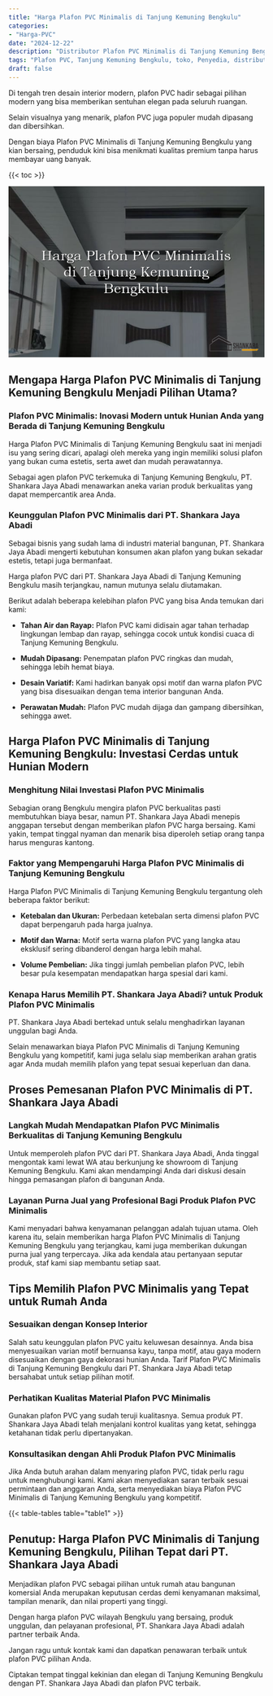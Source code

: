 ```yaml
---
title: "Harga Plafon PVC Minimalis di Tanjung Kemuning Bengkulu"
categories: 
- "Harga-PVC"
date: "2024-12-22"
description: "Distributor Plafon PVC Minimalis di Tanjung Kemuning Bengkulu bagi hunian, office, dan toko. Produk unggulan, beragam motif, variasi warna modern, beserta layanan pemasangan dikerjakan oleh tim berpengalaman serta garansi resmi!|Layanan penjualan Plafon PVC Minimalis di Tanjung Kemuning Bengkulu untuk kebutuhan tempat tinggal, perkantoran, maupun toko, beserta material berkualitas dan penempatan oleh tim profesional serta jaminan resmi.|Alternatif Plafon PVC Minimalis di Tanjung Kemuning Bengkulu yang terpercaya untuk hunian, kantor, dan ritel, bersama material unggulan dan penempatan oleh teknisi profesional serta kepastian resmi.|Distribusi Plafon PVC Minimalis di Tanjung Kemuning Bengkulu bagi rumah, perkantoran, dan ritel, dengan panel unggulan dan pemasangan dikerjakan oleh teknisi profesional, lengkap dengan kepastian resmi.}"
tags: "Plafon PVC, Tanjung Kemuning Bengkulu, toko, Penyedia, distributor"
draft: false
---
```


Di tengah tren desain interior modern, plafon PVC hadir sebagai pilihan modern yang bisa memberikan sentuhan elegan pada seluruh ruangan.

Selain visualnya yang menarik, plafon PVC juga populer mudah dipasang dan dibersihkan.

Dengan biaya Plafon PVC Minimalis di Tanjung Kemuning Bengkulu yang kian bersaing, penduduk kini bisa menikmati kualitas premium tanpa harus membayar uang banyak.

{{< toc >}}

![Harga Plafon PVC Minimalis di Tanjung Kemuning Bengkulu](/images/Harga-PVC/Harga-Plafon-PVC-Minimalis-di-Tanjung-Kemuning-Bengkulu.png)


## Mengapa Harga Plafon PVC Minimalis di Tanjung Kemuning Bengkulu Menjadi Pilihan Utama?

### Plafon PVC Minimalis: Inovasi Modern untuk Hunian Anda yang Berada di Tanjung Kemuning Bengkulu

Harga Plafon PVC Minimalis di Tanjung Kemuning Bengkulu saat ini menjadi isu yang sering dicari, apalagi oleh mereka yang ingin memiliki solusi plafon yang bukan cuma estetis, serta awet dan mudah perawatannya.

Sebagai agen plafon PVC terkemuka di Tanjung Kemuning Bengkulu, PT. Shankara Jaya Abadi menawarkan aneka varian produk berkualitas yang dapat mempercantik area Anda.

### Keunggulan Plafon PVC Minimalis dari PT. Shankara Jaya Abadi

Sebagai bisnis yang sudah lama di industri material bangunan, PT. Shankara Jaya Abadi mengerti kebutuhan konsumen akan plafon yang bukan sekadar estetis, tetapi juga bermanfaat.

Harga plafon PVC dari PT. Shankara Jaya Abadi di Tanjung Kemuning Bengkulu masih terjangkau, namun mutunya selalu diutamakan.

Berikut adalah beberapa kelebihan plafon PVC yang bisa Anda temukan dari kami:

- **Tahan Air dan Rayap:** Plafon PVC kami didisain agar tahan terhadap lingkungan lembap dan rayap, sehingga cocok untuk kondisi cuaca di Tanjung Kemuning Bengkulu.

- **Mudah Dipasang:** Penempatan plafon PVC ringkas dan mudah, sehingga lebih hemat biaya.

- **Desain Variatif:** Kami hadirkan banyak opsi motif dan warna plafon PVC yang bisa disesuaikan dengan tema interior bangunan Anda.

- **Perawatan Mudah:** Plafon PVC mudah dijaga dan gampang dibersihkan, sehingga awet.

## Harga Plafon PVC Minimalis di Tanjung Kemuning Bengkulu: Investasi Cerdas untuk Hunian Modern

### Menghitung Nilai Investasi Plafon PVC Minimalis

Sebagian orang Bengkulu mengira plafon PVC berkualitas pasti membutuhkan biaya besar, namun PT. Shankara Jaya Abadi menepis anggapan tersebut dengan memberikan plafon PVC harga bersaing. Kami yakin, tempat tinggal nyaman dan menarik bisa diperoleh setiap orang tanpa harus menguras kantong.

### Faktor yang Mempengaruhi Harga Plafon PVC Minimalis di Tanjung Kemuning Bengkulu

Harga Plafon PVC Minimalis di Tanjung Kemuning Bengkulu tergantung oleh beberapa faktor berikut:

- **Ketebalan dan Ukuran:** Perbedaan ketebalan serta dimensi plafon PVC dapat berpengaruh pada harga jualnya.

- **Motif dan Warna:** Motif serta warna plafon PVC yang langka atau eksklusif sering dibanderol dengan harga lebih mahal.

- **Volume Pembelian:** Jika tinggi jumlah pembelian plafon PVC, lebih besar pula kesempatan mendapatkan harga spesial dari kami.

### Kenapa Harus Memilih PT. Shankara Jaya Abadi? untuk Produk Plafon PVC Minimalis

PT. Shankara Jaya Abadi bertekad untuk selalu menghadirkan layanan unggulan bagi Anda.

Selain menawarkan biaya Plafon PVC Minimalis di Tanjung Kemuning Bengkulu yang kompetitif, kami juga selalu siap memberikan arahan gratis agar Anda mudah memilih plafon yang tepat sesuai keperluan dan dana.

## Proses Pemesanan Plafon PVC Minimalis di PT. Shankara Jaya Abadi

### Langkah Mudah Mendapatkan Plafon PVC Minimalis Berkualitas di Tanjung Kemuning Bengkulu

Untuk memperoleh plafon PVC dari PT. Shankara Jaya Abadi, Anda tinggal mengontak kami lewat WA atau berkunjung ke showroom di Tanjung Kemuning Bengkulu. Kami akan mendampingi Anda dari diskusi desain hingga pemasangan plafon di bangunan Anda.

### Layanan Purna Jual yang Profesional Bagi Produk Plafon PVC Minimalis

Kami menyadari bahwa kenyamanan pelanggan adalah tujuan utama. Oleh karena itu, selain memberikan harga Plafon PVC Minimalis di Tanjung Kemuning Bengkulu yang terjangkau, kami juga memberikan dukungan purna jual yang terpercaya. Jika ada kendala atau pertanyaan seputar produk, staf kami siap membantu setiap saat.

## Tips Memilih Plafon PVC Minimalis yang Tepat untuk Rumah Anda

### Sesuaikan dengan Konsep Interior

Salah satu keunggulan plafon PVC yaitu keluwesan desainnya. Anda bisa menyesuaikan varian motif bernuansa kayu, tanpa motif, atau gaya modern disesuaikan dengan gaya dekorasi hunian Anda. Tarif Plafon PVC Minimalis di Tanjung Kemuning Bengkulu dari PT. Shankara Jaya Abadi tetap bersahabat untuk setiap pilihan motif.

### Perhatikan Kualitas Material Plafon PVC Minimalis

Gunakan plafon PVC yang sudah teruji kualitasnya. Semua produk PT. Shankara Jaya Abadi telah menjalani kontrol kualitas yang ketat, sehingga ketahanan tidak perlu dipertanyakan.

### Konsultasikan dengan Ahli Produk Plafon PVC Minimalis

Jika Anda butuh arahan dalam menyaring plafon PVC, tidak perlu ragu untuk menghubungi kami. Kami akan menyediakan saran terbaik sesuai permintaan dan anggaran Anda, serta menyediakan biaya Plafon PVC Minimalis di Tanjung Kemuning Bengkulu yang kompetitif.

{{< table-tables table="table1" >}}

## Penutup: Harga Plafon PVC Minimalis di Tanjung Kemuning Bengkulu, Pilihan Tepat dari PT. Shankara Jaya Abadi

Menjadikan plafon PVC sebagai pilihan untuk rumah atau bangunan komersial Anda merupakan keputusan cerdas demi kenyamanan maksimal, tampilan menarik, dan nilai properti yang tinggi.

Dengan harga plafon PVC wilayah Bengkulu yang bersaing, produk unggulan, dan pelayanan profesional, PT. Shankara Jaya Abadi adalah partner terbaik Anda.

Jangan ragu untuk kontak kami dan dapatkan penawaran terbaik untuk plafon PVC pilihan Anda.

Ciptakan tempat tinggal kekinian dan elegan di Tanjung Kemuning Bengkulu dengan PT. Shankara Jaya Abadi dan plafon PVC terbaik.